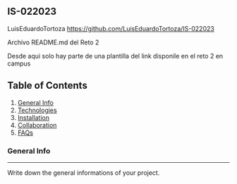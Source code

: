 ## IS-022023
LuisEduardoTortoza
https://github.com/LuisEduardoTortoza/IS-022023

Archivo README.md del Reto 2

Desde aqui solo hay parte de una plantilla del link disponile en el reto 2 en campus

## Table of Contents
1. [General Info](#general-info)
2. [Technologies](#technologies)
3. [Installation](#installation)
4. [Collaboration](#collaboration)
5. [FAQs](#faqs)
### General Info
***
Write down the general informations of your project.